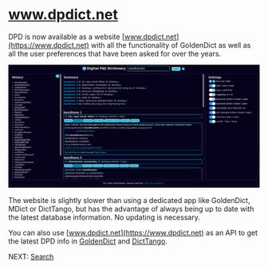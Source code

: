 # www.dpdict.net

DPD is now available as a website [www.dpdict.net](https://www.dpdict.net) with all the functionality of GoldenDict as well as all the user preferences that have been asked for over the years.

![website full page](pics/dpdict.net/dpdict_fullapge.png)

The website is slightly slower than using a dedicated app like GoldenDict, MDict or DictTango, but has the advantage of always being up to date with the latest database information. No updating is necessary.

You can also use [www.dpdict.net](https://www.dpdict.net) as an API to get the latest DPD info in [GoldenDict](dpdict_api_gd.md) and [DictTango](dpdict_api_dt.md).

NEXT: [Search](dpdict_search.md)
